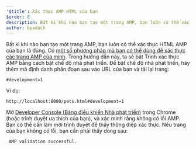 ```yaml
---
'$title': Xác thực AMP HTML của bạn
$order: 8
description: Bất kì khi nào bạn tạo một trang AMP, bạn luôn có thể xác thực AMP HTML của bạn là đúng. Có một số phương pháp mà bạn có thể dùng để xác thực các trang AMP của mình ...
author: bpaduch
---
```


Bất kì khi nào bạn tạo một trang AMP, bạn luôn có thể xác thực HTML AMP của bạn là đúng. Có [một số phương pháp mà bạn có thể dùng để xác thực các trang AMP của mình](../../../../documentation/guides-and-tutorials/learn/validation-workflow/validate_amp.md). Trong hướng dẫn này, ta sẽ bật Trình xác thực AMP bằng cách bật chế độ nhà phát triển. Để bật chế độ nhà phát triển, hãy thêm mã định danh phân đoạn sau vào URL của bạn và tải lại trang:

```text
#development=1
```

Ví dụ:

```text
http://localhost:8000/pets.html#development=1
```

Mở [Developer Console (Bảng điều khiển Nhà phát triển)](https://developer.chrome.com/devtools/docs/console) trong Chrome (hoặc trình duyệt ưa thích của bạn), và xác minh rằng không có lỗi AMP. Bạn có thể cần làm mới trình duyệt để thấy thông điệp xác thực. Nếu trang của bạn không có lỗi, bạn cần phải thấy dòng sau:

```text
 AMP validation successful.
```
